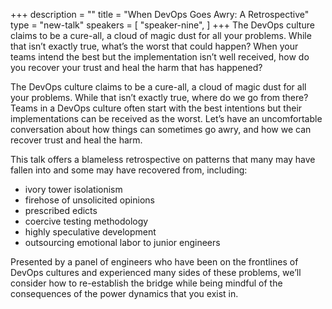 +++
description = ""
title = "When DevOps Goes Awry: A Retrospective"
type = "new-talk"
speakers = [
        "speaker-nine",
]
+++
The DevOps culture claims to be a cure-all, a cloud of magic dust for all your problems. While that isn’t exactly true, what’s the worst that could happen? When your teams intend the best but the implementation isn’t well received, how do you recover your trust and heal the harm that has happened?

The DevOps culture claims to be a cure-all, a cloud of magic dust for all your problems. While that isn’t exactly true, where do we go from there? Teams in a DevOps culture often start with the best intentions but their implementations can be received as the worst. Let’s have an uncomfortable conversation about how things can sometimes go awry, and how we can recover trust and heal the harm.

This talk offers a blameless retrospective on patterns that many may have fallen into and some may have recovered from, including:

* ivory tower isolationism
* firehose of unsolicited opinions
* prescribed edicts
* coercive testing methodology
* highly speculative development
* outsourcing emotional labor to junior engineers

Presented by a panel of engineers who have been on the frontlines of DevOps cultures and experienced many sides of these problems, we’ll consider how to re-establish the bridge while being mindful of the consequences of the power dynamics that you exist in.
